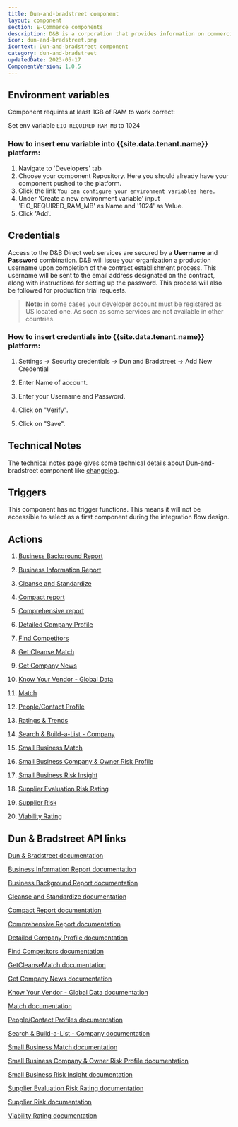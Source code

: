 ```yaml
---
title: Dun-and-bradstreet component
layout: component
section: E-Commerce components
description: D&B is a corporation that provides information on commercial credit and reports on businesses.
icon: dun-and-bradstreet.png
icontext: Dun-and-bradstreet component
category: dun-and-bradstreet
updatedDate: 2023-05-17
ComponentVersion: 1.0.5
---
```


## Environment variables

Component requires at least 1GB of RAM to work correct:

Set env variable `EIO_REQUIRED_RAM_MB` to 1024

### How to insert env variable into {{site.data.tenant.name}} platform:

1. Navigate to 'Developers' tab
2. Choose your component Repository. Here you should already have your component pushed to the platform.
3. Click the link `You can configure your environment variables here.`
4. Under 'Create a new environment variable' input 'EIO_REQUIRED_RAM_MB' as Name and '1024' as Value.
5. Click 'Add'.

## Credentials

Access to the D&B Direct web services are secured by a **Username** and **Password** combination. D&B will issue your organization a production username upon completion of the contract establishment process. This username will be sent to the email address designated on the contract, along with instructions for setting up the password. This process will also be followed for production trial requests.

>**Note:** in some cases your developer account must be registered as US located one. As soon as some services are not available in other countries.

### How to insert credentials into {{site.data.tenant.name}} platform:

1. Settings -> Security credentials -> Dun and Bradstreet -> Add New Credential

2. Enter Name of account.

3. Enter your Username and Password.

4. Click on "Verify".

5. Click on "Save".

## Technical Notes

The [technical notes](technical-notes) page gives some technical details about Dun-and-bradstreet component like [changelog](/components/dun-and-bradstreet/technical-notes#changelog).

## Triggers

This component has no trigger functions. This means it will not be accessible to
select as a first component during the integration flow design.

## Actions

  1. [Business Background Report](/components/dun-and-bradstreet/actions#business-background-report)

  2. [Business Information Report](/components/dun-and-bradstreet/actions#business-information-report)

  3. [Cleanse and Standardize](/components/dun-and-bradstreet/actions#cleanse-and-standardize)

  4. [Compact report](/components/dun-and-bradstreet/actions#compact-report)

  5. [Comprehensive report](/components/dun-and-bradstreet/actions#comprehensive-report)

  6. [Detailed Company Profile](/components/dun-and-bradstreet/actions#detailed-company-profile)

  7. [Find Competitors](/components/dun-and-bradstreet/actions#find-competitors)

  8. [Get Cleanse Match](/components/dun-and-bradstreet/actions#get-cleanse-match)

  9. [Get Company News](/components/dun-and-bradstreet/actions#get-company-news)

  10. [Know Your Vendor - Global Data](/components/dun-and-bradstreet/actions#know-your-vendor---global-data)

  11. [Match](/components/dun-and-bradstreet/actions#match)

  12. [People/Contact Profile](/components/dun-and-bradstreet/actions#peoplecontact-profile)

  13. [Ratings & Trends](/components/dun-and-bradstreet/actions#ratings--trends)

  14. [Search & Build-a-List - Company](/components/dun-and-bradstreet/actions#search--build-a-list---company)

  15. [Small Business Match](/components/dun-and-bradstreet/actions#small-business-match)

  16. [Small Business Company & Owner Risk Profile](/components/dun-and-bradstreet/actions#small-business-company--owner-risk-profile)

  17. [Small Business Risk Insight](/components/dun-and-bradstreet/actions#small-business-risk-insight)

  18. [Supplier Evaluation Risk Rating](/components/dun-and-bradstreet/actions#supplier-evaluation-risk-rating)

  19. [Supplier Risk](/components/dun-and-bradstreet/actions#supplier-risk)

  20. [Viability Rating](/components/dun-and-bradstreet/actions#viability-rating)

## Dun &amp; Bradstreet API links

[Dun &amp; Bradstreet documentation](https://docs.dnb.com/direct/2.0/en-US/quick-soap-API)

[Business Information Report documentation](https://docs.dnb.com/direct/2.0/en-US/report/latest/ordercompanyreport/bir-soap-API)

[Business Background Report documentation](https://docs.dnb.com/direct/2.0/en-US/report/latest/ordercompanyreport/bbr-soap-API)

[Cleanse and Standardize documentation](https://docs.dnb.com/direct/2.0/en-US/company/latest/standardize/soap-API)

[Compact Report documentation](https://docs.dnb.com/direct/2.0/en-US/report/latest/ordercompanyreport/cmpct-soap-API)

[Comprehensive Report documentation](https://docs.dnb.com/direct/2.0/en-US/report/latest/ordercompanyreport/cmprhnsv-soap-API)

[Detailed Company Profile documentation](https://docs.dnb.com/direct/2.0/en-US/firmographic/latest/orderproduct/marketing-soap-API)

[Find Competitors documentation](https://docs.dnb.com/direct/2.0/en-US/entitylist/latest/findcompetitor/soap-API)

[GetCleanseMatch documentation](https://docs.dnb.com/direct/2.0/en-US/company/latest/getcleansematch/soap-API)

[Get Company News documentation](https://docs.dnb.com/direct/2.0/en-US/newsandmedia/latest/orderproduct/news-soap-API)

[Know Your Vendor - Global Data documentation](https://docs.dnb.com/direct/2.0/en-US/custom/latest/orderproduct/supplier-global-soap)

[Match documentation](https://docs.dnb.com/direct/2.0/en-US/company/latest/match/soap-API)

[People/Contact Profiles documentation](https://docs.dnb.com/direct/2.0/en-US/contact/latest/orderproduct/contact-soap-API)

[Search & Build-a-List - Company documentation](https://docs.dnb.com/direct/2.0/en-US/entitylist/latest/findcompany/soap-API)

[Small Business Match documentation](https://docs.dnb.com/direct/2.0/en-US/company/latest/match/SB-soap-API)

[Small Business Company & Owner Risk Profile documentation](https://docs.dnb.com/direct/2.0/en-US/assessment/latest/orderproduct/fico-soap-API)

[Small Business Risk Insight documentation](https://docs.dnb.com/direct/2.0/en-US/sbri/latest/orderproduct/soap-API)

[Supplier Evaluation Risk Rating documentation](https://docs.dnb.com/direct/2.0/en-US/assessment/latest/orderproduct/ser-soap-API)

[Supplier Risk documentation](https://docs.dnb.com/direct/2.0/en-US/custom/latest/orderproduct/supplier-global-soap)

[Viability Rating documentation](https://docs.dnb.com/direct/2.0/en-US/assessment/latest/orderproduct/viability-soap-API)
